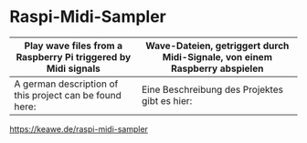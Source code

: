 # Raspi-Midi-Sampler

|Play wave files from a Raspberry Pi triggered by Midi signals|Wave-Dateien, getriggert durch Midi-Signale, von einem Raspberry abspielen|
|--------|-------|
|A german description of this project can be found here:|Eine Beschreibung des Projektes gibt es hier:|

https://keawe.de/raspi-midi-sampler

